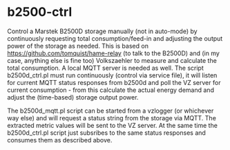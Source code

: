 # b2500-ctrl
Control a Marstek B2500D storage manually (not in auto-mode) by continuously requesting total consumption/feed-in and adjusting the output power of the storage as needed.
This is based on https://github.com/tomquist/hame-relay (to talk to the B2500D) and (in my case, anything else is fine too) Volkszaehler to measure and calculate the total
consumption. A local MQTT server is needed as well.
The script b2500d_ctrl.pl must run continuously (control via service file), it will listen for current MQTT status responses from b2500d and poll the VZ server for current
consumption - from this calculate the actual energy demand and adjust the (time-based) storage output power.

The b2500d_mqtt.pl script can be started from a vzlogger (or whichever way else) and will request a status string from the storage via MQTT. The extracted metric values will be sent to the VZ server.
At the same time the b2500d_ctrl.pl script just subsribes to the same status responses and consumes them as described above.
